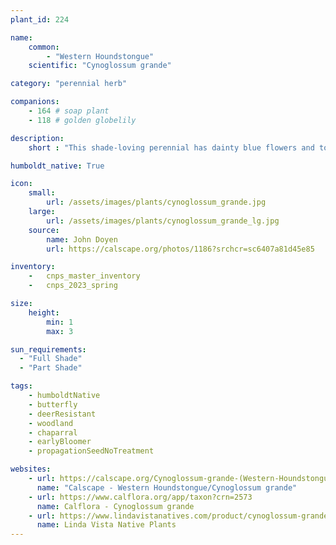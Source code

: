 ```yaml
---
plant_id: 224 

name: 
    common:  
        - "Western Houndstongue"  
    scientific: "Cynoglossum grande"   

category: "perennial herb"

companions: 
    - 164 # soap plant 
    - 118 # golden globelily

description: 
    short : "This shade-loving perennial has dainty blue flowers and tongue-shaped leaves - hence the name. It's a beautiful and unique addition to a woodland garden." 

humboldt_native: True

icon: 
    small: 
        url: /assets/images/plants/cynoglossum_grande.jpg 
    large: 
        url: /assets/images/plants/cynoglossum_grande_lg.jpg 
    source: 
        name: John Doyen 
        url: https://calscape.org/photos/1186?srchcr=sc6407a81d45e85

inventory: 
    -   cnps_master_inventory
    -   cnps_2023_spring

size:
    height: 
        min: 1
        max: 3

sun_requirements:
  - "Full Shade"
  - "Part Shade"

tags:
    - humboldtNative
    - butterfly
    - deerResistant
    - woodland
    - chaparral
    - earlyBloomer
    - propagationSeedNoTreatment

websites:
    - url: https://calscape.org/Cynoglossum-grande-(Western-Houndstongue)
      name: "Calscape - Western Houndstongue/Cynoglossum grande"
    - url: https://www.calflora.org/app/taxon?crn=2573
      name: Calflora - Cynoglossum grande 
    - url: https://www.lindavistanatives.com/product/cynoglossum-grande
      name: Linda Vista Native Plants
---
```








